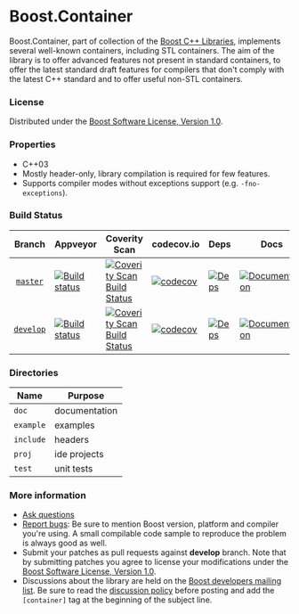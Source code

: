 Boost.Container
==========

Boost.Container, part of collection of the [Boost C++ Libraries](http://github.com/boostorg), implements several well-known containers, including STL containers. The aim of the library is to offer advanced features not present in standard containers, to offer the latest standard draft features for compilers that don't comply with the latest C++ standard and to offer useful non-STL  containers.

### License

Distributed under the [Boost Software License, Version 1.0](http://www.boost.org/LICENSE_1_0.txt).

### Properties

* C++03
* Mostly header-only, library compilation is required for few features.
* Supports compiler modes without exceptions support (e.g. `-fno-exceptions`).

### Build Status

Branch          | Appveyor | Coverity Scan | codecov.io | Deps | Docs | Tests |
:-------------: | -------- | ------------- | ---------- | ---- | ---- | ----- |
[`master`](https://github.com/boostorg/container/tree/master) | [![Build status](https://ci.appveyor.com/api/projects/status/9ckrveolxsonxfnb/branch/master?svg=true)](https://ci.appveyor.com/project/jeking3/container-0k1xg/branch/master) | [![Coverity Scan Build Status](https://scan.coverity.com/projects/16048/badge.svg)](https://scan.coverity.com/projects/boostorg-container) | [![codecov](https://codecov.io/gh/boostorg/container/branch/master/graph/badge.svg)](https://codecov.io/gh/boostorg/container/branch/master)| [![Deps](https://img.shields.io/badge/deps-master-brightgreen.svg)](https://pdimov.github.io/boostdep-report/master/container.html) | [![Documentation](https://img.shields.io/badge/docs-master-brightgreen.svg)](http://www.boost.org/doc/libs/master/doc/html/container.html) | [![Enter the Matrix](https://img.shields.io/badge/matrix-master-brightgreen.svg)](https://regression.boost.io/master/developer/container.html)
[`develop`](https://github.com/boostorg/container/tree/develop) | [![Build status](https://ci.appveyor.com/api/projects/status/9ckrveolxsonxfnb/branch/develop?svg=true)](https://ci.appveyor.com/project/jeking3/container-0k1xg/branch/develop) | [![Coverity Scan Build Status](https://scan.coverity.com/projects/16048/badge.svg)](https://scan.coverity.com/projects/boostorg-container) | [![codecov](https://codecov.io/gh/boostorg/container/branch/develop/graph/badge.svg)](https://codecov.io/gh/boostorg/container/branch/develop) | [![Deps](https://img.shields.io/badge/deps-develop-brightgreen.svg)](https://pdimov.github.io/boostdep-report/develop/container.html) | [![Documentation](https://img.shields.io/badge/docs-develop-brightgreen.svg)](http://www.boost.org/doc/libs/develop/doc/html/container.html) | [![Enter the Matrix](https://img.shields.io/badge/matrix-develop-brightgreen.svg)](https://regression.boost.io/develop/developer/container.html)

### Directories

| Name        | Purpose                        |
| ----------- | ------------------------------ |
| `doc`       | documentation                  |
| `example`   | examples                       |
| `include`   | headers                        |
| `proj`      | ide projects                   |
| `test`      | unit tests                     |

### More information

* [Ask questions](http://stackoverflow.com/questions/ask?tags=c%2B%2B,boost,boost-container)
* [Report bugs](https://github.com/boostorg/container/issues): Be sure to mention Boost version, platform and compiler you're using. A small compilable code sample to reproduce the problem is always good as well.
* Submit your patches as pull requests against **develop** branch. Note that by submitting patches you agree to license your modifications under the [Boost Software License, Version 1.0](http://www.boost.org/LICENSE_1_0.txt).
* Discussions about the library are held on the [Boost developers mailing list](http://www.boost.org/community/groups.html#main). Be sure to read the [discussion policy](http://www.boost.org/community/policy.html) before posting and add the `[container]` tag at the beginning of the subject line.

